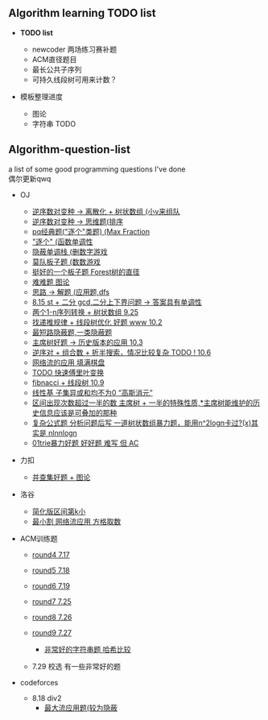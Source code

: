 ## **Algorithm learning TODO list**
- **TODO list**
  - newcoder 两场练习赛补题
  - ACM直径题目
  - 最长公共子序列
  - 可持久线段树可用来计数？

- 模板整理进度
  - 图论
  - 字符串 TODO


## Algorithm-question-list
a list of some good programming questions I've done
\
偶尔更新qwq

- OJ
  - [逆序数对变种 -> 离散化 + 树状数组 (小v来组队 ](https://acm.sjtu.edu.cn/OnlineJudge/problem?problem_id=1534)
  - [逆序数对变种 -> 思维题(排序](https://acm.sjtu.edu.cn/OnlineJudge/problem?problem_id=1149)
  - [pq经典题("逐个"类题) (Max Fraction](https://acm.sjtu.edu.cn/OnlineJudge/problem?problem_id=14383)
  - ["逐个" (函数单调性](https://acm.sjtu.edu.cn/OnlineJudge/problem?problem_id=1558)
  - [隐蔽单调栈 (删数字游戏](https://acm.sjtu.edu.cn/OnlineJudge/problem?problem_id=1516)
  - [莫队板子题 (数数游戏](https://acm.sjtu.edu.cn/OnlineJudge/problem?problem_id=1627)
  - [挺好的一个板子题 Forest树的直径](https://acm.sjtu.edu.cn/OnlineJudge/problem?problem_id=1116)
  - [难难题 图论](https://acm.sjtu.edu.cn/OnlineJudge/problem?problem_id=1001)
  - [思路 -> 解题 (应用题,dfs](https://acm.sjtu.edu.cn/OnlineJudge/problem?problem_id=1642)
  - [8.15 st + 二分 gcd,二分上下界问题 -> 答案具有单调性](https://acm.sjtu.edu.cn/OnlineJudge/problem?problem_id=1509)
  - [两个1-n序列转换 + 树状数组 9.25](https://acm.sjtu.edu.cn/OnlineJudge/problem?problem_id=1593)
  - [找递推规律 + 线段树优化 好题 www 10.2](https://acm.sjtu.edu.cn/OnlineJudge/problem?problem_id=1686)
  - [最短路隐蔽题,一类隐蔽题](https://acm.sjtu.edu.cn/OnlineJudge/problem?problem_id=1700)
  - [主席树好题 -> 历史版本的应用 10.3](https://acm.sjtu.edu.cn/OnlineJudge/problem?problem_id=1705)
  - [逆序对 + 组合数 + 折半搜索，情况比较复杂 TODO ! 10.6](https://acm.sjtu.edu.cn/OnlineJudge/problem?problem_id=1018)
  - [网络流的应用 填满棋盘](https://acm.sjtu.edu.cn/OnlineJudge/problem?problem_id=1572)
  - [TODO 快速傅里叶变换](https://acm.sjtu.edu.cn/OnlineJudge/problem?problem_id=1227)
  - [fibnacci + 线段树 10.9](https://acm.sjtu.edu.cn/OnlineJudge/problem?problem_id=1701)
  - [线性基 子集异或和均不为0 “高斯消元”](https://acm.sjtu.edu.cn/OnlineJudge/problem?problem_id=1703)
  - [区间出现次数超过一半的数 主席树 + 一半的特殊性质,*主席树能维护的历史信息应该是可叠加的那种](https://acm.sjtu.edu.cn/OnlineJudge/problem?problem_id=1702)
  - [复杂公式题 分析问题后写 一道树状数组暴力题，能用n^2logn卡过?(x)其实是 nlnnlogn](https://acm.sjtu.edu.cn/OnlineJudge/problem?problem_id=1687)
  - [01trie暴力好题 好好题 难写 但 AC](https://acm.sjtu.edu.cn/OnlineJudge/problem?problem_id=1668)
- 力扣
  - [并查集好题 + 图论](https://leetcode.cn/problems/number-of-good-paths/)
- 洛谷
  - [简化版区间第k小](https://www.luogu.com.cn/problem/P1168)
  - [最小割 网络流应用 方格取数](https://www.luogu.com.cn/problem/P2774)
  
- ACM训练题
  - [round4 7.17](https://vjudge.net/contest/505273)
  - [round5 7.18](https://vjudge.net/contest/505363)
  - [round6 7.19](https://vjudge.net/contest/505362)
  - [round7 7.25](https://vjudge.net/contest/506622)
  - [round8 7.26](https://vjudge.net/contest/506822)
  - [round9 7.27](https://vjudge.net/contest/507048)
    - [非常好的字符串题 哈希比较](https://vjudge.net/contest/507048#problem/E)
  
  - 7.29 校选 有一些非常好的题

- codeforces
  - 8.18 div2
    - [最大流应用题(较为隐蔽](https://codeforces.com/contest/1717/problem/F)
  
